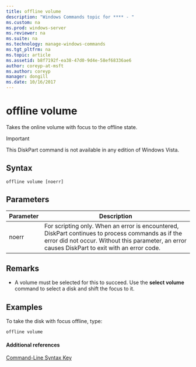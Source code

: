 ```yaml
---
title: offline volume
description: "Windows Commands topic for **** - "
ms.custom: na
ms.prod: windows-server
ms.reviewer: na
ms.suite: na
ms.technology: manage-windows-commands
ms.tgt_pltfrm: na
ms.topic: article
ms.assetid: b8f7192f-ea38-47d0-9d4e-58ef68336ae6
author: coreyp-at-msft
ms.author: coreyp
manager: dongill
ms.date: 10/16/2017
---
```


# offline volume



Takes the online volume with focus to the offline state.

> [!IMPORTANT]
> This DiskPart command is not available in any edition of Windows Vista.

## Syntax

```
offline volume [noerr]
```

## Parameters

|Parameter|Description|
|---------|-----------|
|noerr|For scripting only. When an error is encountered, DiskPart continues to process commands as if the error did not occur. Without this parameter, an error causes DiskPart to exit with an error code.|

## Remarks

-   A volume must be selected for this to succeed. Use the **select volume** command to select a disk and shift the focus to it.

## <a name="BKMK_examples"></a>Examples

To take the disk with focus offline, type:
```
offline volume
```

#### Additional references

[Command-Line Syntax Key](command-line-syntax-key.md)

